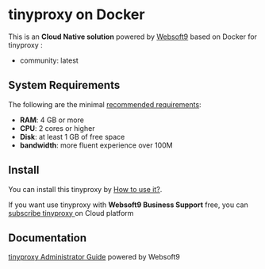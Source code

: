 # tinyproxy  on Docker  

This is an **Cloud Native solution** powered by [Websoft9](https://www.websoft9.com) based on Docker for tinyproxy :

 - community:  latest


## System Requirements

The following are the minimal [recommended requirements](https://github.com/tinyproxy/tinyproxy):

* **RAM**: 4 GB or more
* **CPU**: 2 cores or higher
* **Disk**: at least 1 GB of free space
* **bandwidth**: more fluent experience over 100M  

## Install

You can install this tinyproxy  by [How to use it?](https://github.com/Websoft9/docker-library#how-to-use-it).   

If you want use tinyproxy  with **Websoft9 Business Support** free, you can [subscribe tinyproxy ](https://www.websoft9.com/apps) on Cloud platform

## Documentation

[tinyproxy  Administrator Guide](https://support.websoft9.com/docs/tinyproxy) powered by Websoft9